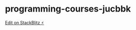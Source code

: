 # programming-courses-jucbbk

[Edit on StackBlitz ⚡️](https://stackblitz.com/edit/programming-courses-jucbbk)